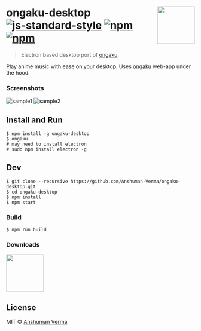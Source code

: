 # ongaku-desktop [<img src="https://rawgit.com/sindresorhus/awesome-electron/master/electron-logo.svg" align="right" width="100">](https://electron.atom.io/) [![js-standard-style](https://img.shields.io/badge/code%20style-standard-brightgreen.svg)](http://standardjs.com/) [![npm](https://img.shields.io/npm/dt/ongaku-desktop.svg)](https://www.npmjs.com/package/ongaku-desktop) [![npm](https://img.shields.io/npm/v/ongaku-desktop.svg)](https://www.npmjs.com/package/ongaku-desktop)

> Electron based desktop port of [ongaku](https://ongaku.js.org).

Play anime music with ease on your desktop. Uses [ongaku](https://github.com/anshumanv/ongaku) web-app under the hood.

### Screenshots

![sample1](https://user-images.githubusercontent.com/21009455/29402408-71be8202-8352-11e7-8464-96a94f049395.PNG)
![sample2](https://user-images.githubusercontent.com/21009455/29402450-96dd252a-8352-11e7-921c-7e30e3aab1ca.PNG)


## Install and Run

```
$ npm install -g ongaku-desktop
$ ongaku
# may need to install electron
# sudo npm install electron -g
```

## Dev

```
$ git clone --recursive https://github.com/Anshuman-Verma/ongaku-desktop.git
$ cd ongaku-desktop
$ npm install
$ npm start
```

### Build

```
$ npm run build
```

### Downloads

[<img src="https://assets.windowsphone.com/f2f77ec7-9ba9-4850-9ebe-77e366d08adc/English_Get_it_Win_10_InvariantCulture_Default.png" align="center" width="100">](https://sourceforge.net/projects/ongaku/)

## License

MIT © [Anshuman Verma](https://twitter.com/Anshumaniac12)
